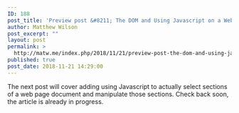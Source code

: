 ```yaml
---
ID: 188
post_title: 'Preview post &#8211; The DOM and Using Javascript on a Web Page'
author: Matthew Wilson
post_excerpt: ""
layout: post
permalink: >
  http://matw.me/index.php/2018/11/21/preview-post-the-dom-and-using-javascript-on-a-web-page/
published: true
post_date: 2018-11-21 14:29:00
---
```

The next post will cover adding using Javascript to actually select sections of a web page document and manipulate those sections.
Check back soon, the article is already in progress.